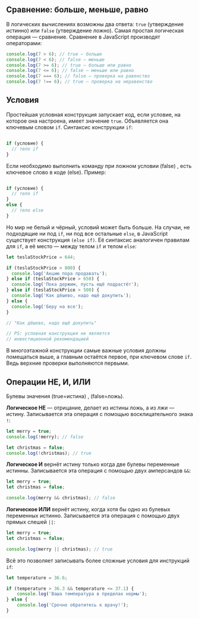 ## Сравнение: больше, меньше, равно

В логических вычислениях возможны два ответа: `true` (утверждение истинно) или `false` (утверждение ложно). Самая простая логическая операция — сравнение. Сравнение в JavaScript производят операторами:

```javascript
console.log(7 > 6); // true — больше
console.log(7 < 6); // false — меньше
console.log(7 >= 6); // true — больше или равно
console.log(7 <= 6); // false — меньше или равно
console.log(7 === 6); // false — проверка на равенство
console.log(7 !== 6); // true — проверка на неравенство
```

## Условия

Простейшая условная конструкция запускает код, если условие, на которое она настроена, имеет значение `true`. Объявляется она ключевым словом `if`. Синтаксис конструкции `if`:

```javascript

if (условие) {    
  // тело if
}
```

Если необходимо выполнить команду при ложном условии (false) , есть ключевое слово в коде (else). Пример:

```javascript

if (условие) {    
  // тело if
}
else {
  // тело else
}
```

Но мир не белый и чёрный, условий может быть больше. На случаи, не подходящие ни под `if`, ни под все остальные `else`, в JavaScript существует конструкция `(else if)`. Её синтаксис аналогичен правилам для `if`, а её место — между телом `if` и телом `else`:

```javascript
let teslaStockPrice = 644;

if (teslaStockPrice > 800) {
  console.log('Акцию пора продавать');
} else if (teslaStockPrice > 650) {
  console.log('Пока держим, пусть ещё подрастёт');
} else if (teslaStockPrice > 500) {
  console.log('Как дёшево, надо ещё докупить');
} else {
  console.log('Беру на все');
}

// "Как дёшево, надо ещё докупить"

// PS: условная конструкция не является
// инвестиционной рекомендацией
```
В многоэтажной конструкции самые важные условия должны помещаться выше, а главным остаётся первое, при ключевом слове `if`. Ведь верхние проверки выполняются первыми.

## Операции НЕ, И, ИЛИ

Булевы значения (true=истина) , (false=ложь).

**Логическое НЕ** — отрицание, делает из истины ложь, а из лжи — истину. Записывается эта операция с помощью восклицательного знака `!`:

```javascript
let merry = true;
console.log(!merry); // false

let christmas = false;
console.log(!christmas); // true
```

**Логическое И** вернёт истину только когда две булевы переменные истинны. Записывается эта операция с помощью двух амперсандов `&&`:

```javascript
let merry = true;
let christmas = false;

console.log(merry && christmas); // false
```

**Логическое ИЛИ** вернёт истину, когда хотя бы одно из булевых переменных истинно. Записывается эта операция с помощью двух прямых слешей `||`:

```javascript
let merry = true;
let christmas = false;

console.log(merry || christmas); // true
```

Всё это позволяет записывать более сложные условия для инструкций `if`:

```javascript
let temperature = 36.6;

if (temperature > 36.3 && temperature <= 37.1) {
    console.log('Ваша температура в пределах нормы');
} else {
    console.log('Срочно обратитесь к врачу!');
}
```

